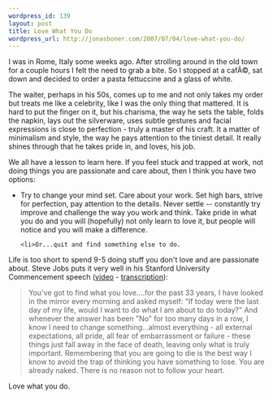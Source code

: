 ```yaml
--- 
wordpress_id: 139
layout: post
title: Love What You Do
wordpress_url: http://jonasboner.com/2007/07/04/love-what-you-do/
---
```

I was in Rome, Italy some weeks ago. After strolling around in the old town for a couple hours I felt the need to grab a bite. So I stopped at a cafÃ©, sat down and decided to order a pasta fettuccine and a glass of white. 

The waiter, perhaps in his 50s, comes up to me and not only takes my order but treats me like a celebrity, like I was the only thing that mattered. It is hard to put the finger on it, but his charisma, the way he sets the table, folds the napkin, lays out the silverware, uses subtle gestures and facial expressions is close to perfection - truly a master of his craft. It a matter of minimalism and style, the way he pays attention to the tiniest detail. It really shines through that he takes pride in, and loves, his job.

We all have a lesson to learn here. If you feel stuck and trapped at work, not doing things you are passionate and care about, then I think you have two options:

<ul>
	<li>Try to change your mind set. Care about your work. Set high bars, strive for perfection, pay attention to the details. Never settle -- constantly try improve and challenge the way you work and think. Take pride in what you do and you will (hopefully) not only learn to love it, but people will notice and you will make a difference.
</li>

	<li>Or...quit and find something else to do. 
</li>
</ul>


Life is too short to spend 9-5 doing stuff you don't love and are passionate about. Steve Jobs puts it very well in his Stanford University Commencement speech (<a href="http://youtube.com/watch?v=D1R-jKKp3NA">video</a> - <a href="http://news-service.stanford.edu/news/2005/june15/jobs-061505.html">transcription</a>):

<blockquote>You've got to find what you love....for the past 33 years, I have looked in the mirror every morning and asked myself: "If today were the last day of my life, would I want to do what I am about to do today?" And whenever the answer has been "No" for too many days in a row, I know I need to change something...almost everything - all external expectations, all pride, all fear of embarrassment or failure - these things just fall away in the face of death, leaving only what is truly important. Remembering that you are going to die is the best way I know to avoid the trap of thinking you have something to lose. You are already naked. There is no reason not to follow your heart.</blockquote>

Love what you do. 








 

